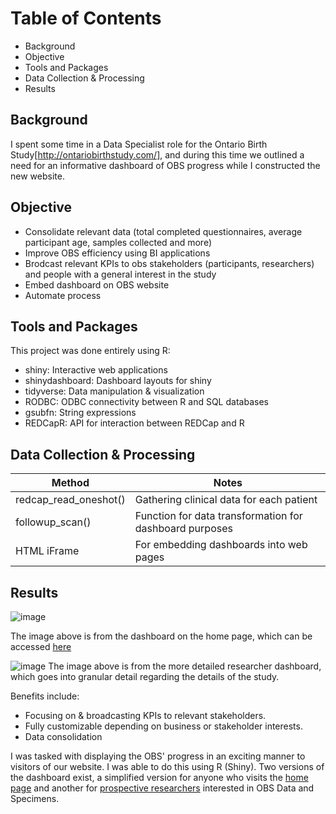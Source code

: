 # Table of Contents 

- Background 
- Objective 
- Tools and Packages 
- Data Collection & Processing 
- Results




## Background 
I spent some time in a Data Specialist role for the Ontario Birth Study[http://ontariobirthstudy.com/], and during this time we outlined a need for an informative dashboard of OBS progress while I constructed the new website. 


## Objective 
- Consolidate relevant data (total completed questionnaires, average participant age, samples collected and more) 
- Improve OBS efficiency using BI applications 
- Brodcast relevant KPIs to obs stakeholders (participants, researchers) and people with a general interest in the study
- Embed dashboard on OBS website
- Automate process 


## Tools and Packages 
This project was done entirely using R: 

- shiny: Interactive web applications
- shinydashboard: Dashboard layouts for shiny 
- tidyverse: Data manipulation & visualization 
- RODBC: ODBC connectivity between R and SQL databases
- gsubfn: String expressions
- REDCapR: API for interaction between REDCap and R 

## Data Collection & Processing 

|Method                |Notes                                                  |
|----------------------|-------------------------------------------------------|
|redcap_read_oneshot() |Gathering clinical data for each patient               |
|followup_scan()       |Function for data transformation for dashboard purposes|
| HTML iFrame          | For embedding dashboards into web pages               |


## Results
![image](https://user-images.githubusercontent.com/91495866/165196945-5d481002-9883-425e-875d-60c6ed55404f.png)

The image above is from the dashboard on the home page, which can be accessed [here](http://ontariobirthstudy.com/)


![image](https://user-images.githubusercontent.com/91495866/165197109-87ff9d2f-2bf7-4274-b72f-91bd9152998c.png)
The image above is from the more detailed researcher dashboard, which goes into granular detail regarding the details of the study. 

Benefits include:
- Focusing on & broadcasting KPIs to relevant stakeholders. 
- Fully customizable depending on business or stakeholder interests. 
- Data consolidation 




I was tasked with displaying the OBS' progress in an exciting manner to visitors of our website. I was able to do this using R (Shiny). Two versions of the dashboard exist, a simplified version for anyone who visits the [home page](http://ontariobirthstudy.com/) and another for [prospective researchers](http://ontariobirthstudy.com/researchers/) interested in OBS Data and Specimens. 
